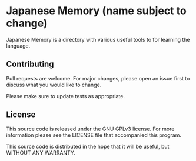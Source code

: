 # Japanese Memory (name subject to change)

Japanese Memory is a directory with various useful tools to for learning the language.

## Contributing

Pull requests are welcome. For major changes, please open an issue first
to discuss what you would like to change.

Please make sure to update tests as appropriate.

## License

This source code is released under the GNU GPLv3 license. For more information please see the LICENSE file that accompanied this program.

This source code is distributed in the hope that it will be useful, but WITHOUT ANY WARRANTY.
